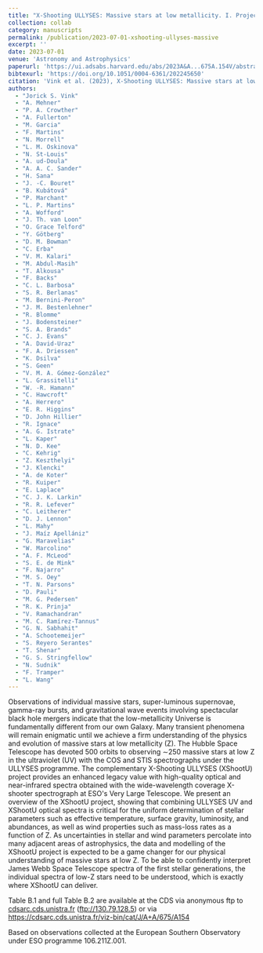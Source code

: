 ```yaml
---
title: "X-Shooting ULLYSES: Massive stars at low metallicity. I. Project description"
collection: collab
category: manuscripts
permalink: /publication/2023-07-01-xshooting-ullyses-massive
excerpt: ''
date: 2023-07-01
venue: 'Astronomy and Astrophysics'
paperurl: 'https://ui.adsabs.harvard.edu/abs/2023A&A...675A.154V/abstract'
bibtexurl: 'https://doi.org/10.1051/0004-6361/202245650'
citation: 'Vink et al. (2023), X-Shooting ULLYSES: Massive stars at low metallicity. I. Project description, Astronomy and Astrophysics'
authors:
  - "Jorick S. Vink"
  - "A. Mehner"
  - "P. A. Crowther"
  - "A. Fullerton"
  - "M. Garcia"
  - "F. Martins"
  - "N. Morrell"
  - "L. M. Oskinova"
  - "N. St-Louis"
  - "A. ud-Doula"
  - "A. A. C. Sander"
  - "H. Sana"
  - "J. -C. Bouret"
  - "B. Kubátová"
  - "P. Marchant"
  - "L. P. Martins"
  - "A. Wofford"
  - "J. Th. van Loon"
  - "O. Grace Telford"
  - "Y. Götberg"
  - "D. M. Bowman"
  - "C. Erba"
  - "V. M. Kalari"
  - "M. Abdul-Masih"
  - "T. Alkousa"
  - "F. Backs"
  - "C. L. Barbosa"
  - "S. R. Berlanas"
  - "M. Bernini-Peron"
  - "J. M. Bestenlehner"
  - "R. Blomme"
  - "J. Bodensteiner"
  - "S. A. Brands"
  - "C. J. Evans"
  - "A. David-Uraz"
  - "F. A. Driessen"
  - "K. Dsilva"
  - "S. Geen"
  - "V. M. A. Gómez-González"
  - "L. Grassitelli"
  - "W. -R. Hamann"
  - "C. Hawcroft"
  - "A. Herrero"
  - "E. R. Higgins"
  - "D. John Hillier"
  - "R. Ignace"
  - "A. G. Istrate"
  - "L. Kaper"
  - "N. D. Kee"
  - "C. Kehrig"
  - "Z. Keszthelyi"
  - "J. Klencki"
  - "A. de Koter"
  - "R. Kuiper"
  - "E. Laplace"
  - "C. J. K. Larkin"
  - "R. R. Lefever"
  - "C. Leitherer"
  - "D. J. Lennon"
  - "L. Mahy"
  - "J. Maíz Apellániz"
  - "G. Maravelias"
  - "W. Marcolino"
  - "A. F. McLeod"
  - "S. E. de Mink"
  - "F. Najarro"
  - "M. S. Oey"
  - "T. N. Parsons"
  - "D. Pauli"
  - "M. G. Pedersen"
  - "R. K. Prinja"
  - "V. Ramachandran"
  - "M. C. Ramírez-Tannus"
  - "G. N. Sabhahit"
  - "A. Schootemeijer"
  - "S. Reyero Serantes"
  - "T. Shenar"
  - "G. S. Stringfellow"
  - "N. Sudnik"
  - "F. Tramper"
  - "L. Wang"
---
```

Observations of individual massive stars, super-luminous supernovae, gamma-ray bursts, and gravitational wave events involving spectacular black hole mergers indicate that the low-metallicity Universe is fundamentally different from our own Galaxy. Many transient phenomena will remain enigmatic until we achieve a firm understanding of the physics and evolution of massive stars at low metallicity (Z). The Hubble Space Telescope has devoted 500 orbits to observing ∼250 massive stars at low Z in the ultraviolet (UV) with the COS and STIS spectrographs under the ULLYSES programme. The complementary X-Shooting ULLYSES (XShootU) project provides an enhanced legacy value with high-quality optical and near-infrared spectra obtained with the wide-wavelength coverage X-shooter spectrograph at ESO's Very Large Telescope. We present an overview of the XShootU project, showing that combining ULLYSES UV and XShootU optical spectra is critical for the uniform determination of stellar parameters such as effective temperature, surface gravity, luminosity, and abundances, as well as wind properties such as mass-loss rates as a function of Z. As uncertainties in stellar and wind parameters percolate into many adjacent areas of astrophysics, the data and modelling of the XShootU project is expected to be a game changer for our physical understanding of massive stars at low Z. To be able to confidently interpret James Webb Space Telescope spectra of the first stellar generations, the individual spectra of low-Z stars need to be understood, which is exactly where XShootU can deliver. <P />Table B.1 and full Table B.2 are available at the CDS via anonymous ftp to <A href="https://cdsarc.cds.unistra.fr">cdsarc.cds.unistra.fr</A> (ftp://130.79.128.5) or via <A href="https://cdsarc.cds.unistra.fr/viz-bin/cat/J/A+A/675/A154">https://cdsarc.cds.unistra.fr/viz-bin/cat/J/A+A/675/A154</A> <P />Based on observations collected at the European Southern Observatory under ESO programme 106.211Z.001.
